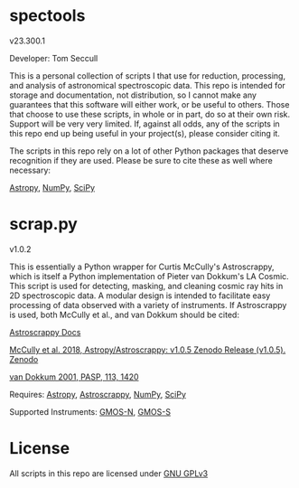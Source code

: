 # spectools

v23.300.1

Developer:    Tom Seccull

This is a personal collection of scripts I that use for reduction, processing, and analysis of astronomical 
spectroscopic data. This repo is intended for storage and documentation, not distribution, so I cannot make any 
guarantees that this software will either work, or be useful to others. Those that choose to use these scripts, 
in whole or in part, do so at their own risk. Support will be very very limited. If, against all odds, any of the
scripts in this repo end up being useful in your project(s), please consider citing it.

The scripts in this repo rely on a lot of other Python packages that deserve recognition if they are used.
Please be sure to cite these as well where necessary:

[Astropy](https://www.astropy.org/acknowledging.html), [NumPy](https://numpy.org/citing-numpy/), [SciPy](https://scipy.org/citing-scipy/)


# scrap.py

v1.0.2

This is essentially a Python wrapper for Curtis McCully's Astroscrappy, which is itself a Python implementation
of Pieter van Dokkum's LA Cosmic. This script is used for detecting, masking, and cleaning cosmic ray hits in
2D spectroscopic data. A modular design is intended to facilitate easy processing of data observed with a variety
of instruments. If Astroscrappy is used, both McCully et al., and van Dokkum should be cited:

[Astroscrappy Docs](https://astroscrappy.readthedocs.io/en/latest/index.html)

[McCully et al. 2018, Astropy/Astroscrappy: v1.0.5 Zenodo Release (v1.0.5). Zenodo](https://doi.org/10.5281/zenodo.1482019)

[van Dokkum 2001, PASP, 113, 1420](https://doi.org/10.1086/323894)

Requires: [Astropy](https://www.astropy.org/), [Astroscrappy](https://doi.org/10.5281/zenodo.1482019), [NumPy](https://numpy.org/), [SciPy](https://scipy.org/)

Supported Instruments: [GMOS-N](https://www.gemini.edu/instrumentation/gmos), [GMOS-S](https://www.gemini.edu/instrumentation/gmos)

# License
All scripts in this repo are licensed under [GNU GPLv3](https://www.gnu.org/licenses/gpl-3.0.en.html) 
